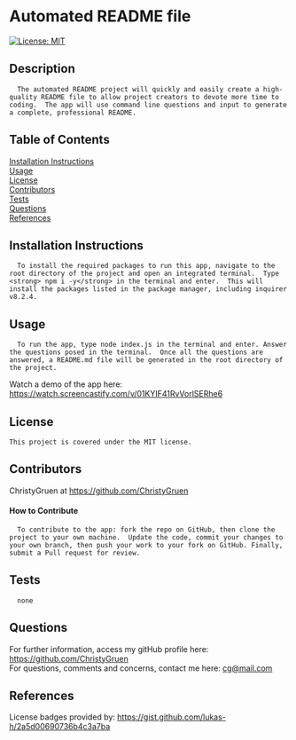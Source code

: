 
  # Automated README file

 [![License: MIT](https://img.shields.io/badge/License-MIT-yellow.svg)](https://opensource.org/licenses/MIT)

  ## Description
  
      The automated README project will quickly and easily create a high-quality README file to allow project creators to devote more time to coding.  The app will use command line questions and input to generate a complete, professional README.  

  ## Table of Contents
  [Installation Instructions](#installation-instructions)<br>
  [Usage](#usage)<br>
  [License](#license)<br>
  [Contributors](#contributors)<br>
  [Tests](#tests)<br>
  [Questions](#questions)<br>
  [References](#references)<br>

  
  ## Installation Instructions
  
      To install the required packages to run this app, navigate to the root directory of the project and open an integrated terminal.  Type <strong> npm i -y</strong> in the terminal and enter.  This will install the packages listed in the package manager, including inquirer v8.2.4.
  
  ## Usage
  
      To run the app, type node index.js in the terminal and enter. Answer the questions posed in the terminal.  Once all the questions are answered, a README.md file will be generated in the root directory of the project.
  Watch a demo of the app here:
  <https://watch.screencastify.com/v/01KYIF41RvVorlSERhe6>
  
  ## License
    This project is covered under the MIT license.

  ## Contributors
  ChristyGruen at <https://github.com/ChristyGruen>
      
  #### How to Contribute
      To contribute to the app: fork the repo on GitHub, then clone the project to your own machine.  Update the code, commit your changes to your own branch, then push your work to your fork on GitHub. Finally, submit a Pull request for review.

  ## Tests
      none

  ## Questions
  For further information, access my gitHub profile here:
  <https://github.com/ChristyGruen>
  <br>
  For questions, comments and concerns, contact me here:
  <cg@mail.com>

  ## References
  License badges provided by:
  <https://gist.github.com/lukas-h/2a5d00690736b4c3a7ba>
  